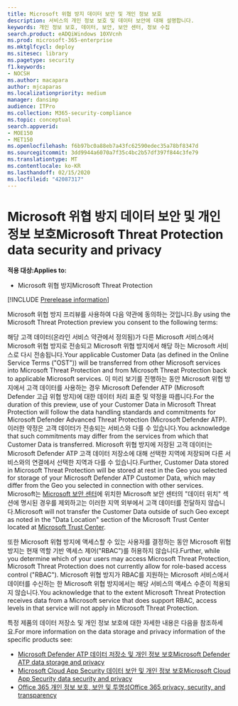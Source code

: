 ```yaml
---
title: Microsoft 위협 방지 데이터 보안 및 개인 정보 보호
description: 서비스의 개인 정보 보호 및 데이터 보안에 대해 설명합니다.
keywords: 개인 정보 보호, 데이터, 보안, 보안 센터, 정보 수집
search.product: eADQiWindows 10XVcnh
ms.prod: microsoft-365-enterprise
ms.mktglfcycl: deploy
ms.sitesec: library
ms.pagetype: security
f1.keywords:
- NOCSH
ms.author: macapara
author: mjcaparas
ms.localizationpriority: medium
manager: dansimp
audience: ITPro
ms.collection: M365-security-compliance
ms.topic: conceptual
search.appverid:
- MOE150
- MET150
ms.openlocfilehash: f6b97bc0a88eb7a43fc62590edec35a78bf8347d
ms.sourcegitcommit: 3dd9944a6070a7f35c4bc2b57df397f844c3fe79
ms.translationtype: MT
ms.contentlocale: ko-KR
ms.lasthandoff: 02/15/2020
ms.locfileid: "42087317"
---
```

# <a name="microsoft-threat-protection-data-security-and-privacy"></a><span data-ttu-id="47780-104">Microsoft 위협 방지 데이터 보안 및 개인 정보 보호</span><span class="sxs-lookup"><span data-stu-id="47780-104">Microsoft Threat Protection data security and privacy</span></span>

<span data-ttu-id="47780-105">**적용 대상:**</span><span class="sxs-lookup"><span data-stu-id="47780-105">**Applies to:**</span></span>
- <span data-ttu-id="47780-106">Microsoft 위협 방지</span><span class="sxs-lookup"><span data-stu-id="47780-106">Microsoft Threat Protection</span></span>

[!INCLUDE [Prerelease information](../includes/prerelease.md)]

<span data-ttu-id="47780-107">Microsoft 위협 방지 프리뷰를 사용하여 다음 약관에 동의하는 것입니다.</span><span class="sxs-lookup"><span data-stu-id="47780-107">By using the Microsoft Threat Protection preview you consent to the following terms:</span></span>

<span data-ttu-id="47780-108">해당 고객 데이터(온라인 서비스 약관에서 정의됨)가 다른 Microsoft 서비스에서 Microsoft 위협 방지로 전송되고 Microsoft 위협 방지에서 해당 하는 Microsoft 서비스로 다시 전송됩니다.</span><span class="sxs-lookup"><span data-stu-id="47780-108">Your applicable Customer Data (as defined in the Online Service Terms ("OST")) will be transferred from other Microsoft services into Microsoft Threat Protection and from Microsoft Threat Protection back to applicable Microsoft services.</span></span> <span data-ttu-id="47780-109">이 미리 보기를 진행하는 동안 Microsoft 위협 방지에서 고객 데이터를 사용하는 경우 Microsoft Defender ATP (Microsoft Defender 고급 위협 방지)에 대한 데이터 처리 표준 및 약정을 따릅니다.</span><span class="sxs-lookup"><span data-stu-id="47780-109">For the duration of this preview, use of your Customer Data in Microsoft Threat Protection will follow the data handling standards and commitments for Microsoft Defender Advanced Threat Protection (Microsoft Defender ATP).</span></span> <span data-ttu-id="47780-110">이러한 약정은 고객 데이터가 전송되는 서비스와 다를 수 있습니다.</span><span class="sxs-lookup"><span data-stu-id="47780-110">You acknowledge that such commitments may differ from the services from which that Customer Data is transferred.</span></span> <span data-ttu-id="47780-111">Microsoft 위협 방지에 저장된 고객 데이터는 Microsoft Defender ATP 고객 데이터 저장소에 대해 선택한 지역에 저장되며 다른 서비스와의 연결에서 선택한 지역과 다를 수 있습니다.</span><span class="sxs-lookup"><span data-stu-id="47780-111">Further, Customer Data stored in Microsoft Threat Protection will be stored at rest in the Geo you selected for storage of your Microsoft Defender ATP Customer Data, which may differ from the Geo you selected in connection with other services.</span></span> <span data-ttu-id="47780-112">Microsoft는 [Microsoft 보안 센터](https://www.microsoft.com/trust-center)에 위치한 Microsoft 보안 센터의 "데이터 위치" 섹션에 명시된 경우를 제외하고는 이러한 지역 외부에서 고객 데이터를 전달하지 않습니다.</span><span class="sxs-lookup"><span data-stu-id="47780-112">Microsoft will not transfer the Customer Data outside of such Geo except as noted in the "Data Location" section of the Microsoft Trust Center located at [Microsoft Trust Center](https://www.microsoft.com/trust-center).</span></span>

<span data-ttu-id="47780-113">또한 Microsoft 위협 방지에 액세스할 수 있는 사용자를 결정하는 동안 Microsoft 위협 방지는 현재 역할 기반 액세스 제어("RBAC")를 허용하지 않습니다.</span><span class="sxs-lookup"><span data-stu-id="47780-113">Further, while you determine which of your users may access Microsoft Threat Protection, Microsoft Threat Protection does not currently allow for role-based access control ("RBAC").</span></span> <span data-ttu-id="47780-114">Microsoft 위협 방지가 RBAC를 지원하는 Microsoft 서비스에서 데이터를 수신하는 한 Microsoft 위협 방지에서는 해당 서비스의 액세스 수준이 적용되지 않습니다.</span><span class="sxs-lookup"><span data-stu-id="47780-114">You acknowledge that to the extent Microsoft Threat Protection receives data from a Microsoft service that does support RBAC, access levels in that service will not apply in Microsoft Threat Protection.</span></span>


<span data-ttu-id="47780-115">특정 제품의 데이터 저장소 및 개인 정보 보호에 대한 자세한 내용은 다음을 참조하세요.</span><span class="sxs-lookup"><span data-stu-id="47780-115">For more information on the data storage and privacy information of the specific products see:</span></span>
- [<span data-ttu-id="47780-116">Microsoft Defender ATP 데이터 저장소 및 개인 정보 보호</span><span class="sxs-lookup"><span data-stu-id="47780-116">Microsoft Defender ATP data storage and privacy</span></span>](https://docs.microsoft.com/windows/security/threat-protection/microsoft-defender-atp/data-storage-privacy)
- [<span data-ttu-id="47780-117">Microsoft Cloud App Security 데이터 보안 및 개인 정보 보호</span><span class="sxs-lookup"><span data-stu-id="47780-117">Microsoft Cloud App Security data security and privacy</span></span>](https://docs.microsoft.com/cloud-app-security/cas-compliance-trust)
- [<span data-ttu-id="47780-118">Office 365 개인 정보 보호, 보안 및 투명성</span><span class="sxs-lookup"><span data-stu-id="47780-118">Office 365 privacy, security, and transparency</span></span>](https://docs.microsoft.com/office365/servicedescriptions/office-365-platform-service-description/privacy-security-and-transparency#advanced-threat-protection)
